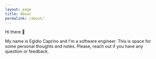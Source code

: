 ```yaml
---
layout: page
title: About
permalink: /about/
---
```

Hi there 👋

My name is Egidio Caprino and I'm a software engineer. This is space for some personal thoughts and notes. Please, reach out if you have any question or feedback.
